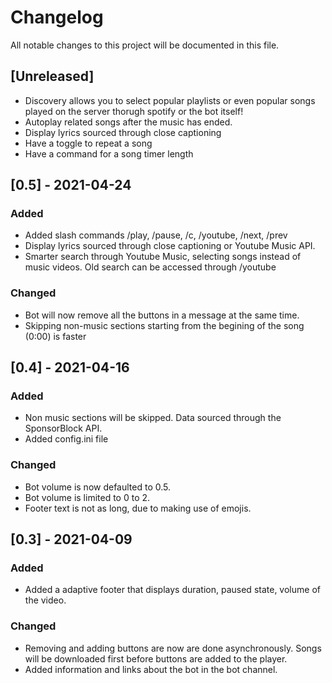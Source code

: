 # Changelog
All notable changes to this project will be documented in this file.
## [Unreleased]
- Discovery allows you to select popular playlists or even popular songs played on the server thorugh spotify or the bot itself!
- Autoplay related songs after the music has ended.
- Display lyrics sourced through close captioning
- Have a toggle to repeat a song
- Have a command for a song timer length
## [0.5] - 2021-04-24
### Added
- Added slash commands /play, /pause, /c, /youtube, /next, /prev 
- Display lyrics sourced through close captioning or Youtube Music API.
- Smarter search through Youtube Music, selecting songs instead of music videos. Old search can be accessed through /youtube

### Changed
- Bot will now remove all the buttons in a message at the same time.
- Skipping non-music sections starting from the begining of the song (0:00) is faster

## [0.4] - 2021-04-16
### Added
- Non music sections will be skipped. Data sourced through the SponsorBlock API.
- Added config.ini file

### Changed
- Bot volume is now defaulted to 0.5.
- Bot volume is limited to 0 to 2.
- Footer text is not as long, due to making use of emojis.

## [0.3] - 2021-04-09
### Added
- Added a adaptive footer that displays duration, paused state, volume of the video.

### Changed
- Removing and adding buttons are now are done asynchronously. Songs will be downloaded first before buttons are added to the player.
- Added information and links about the bot in the bot channel. 